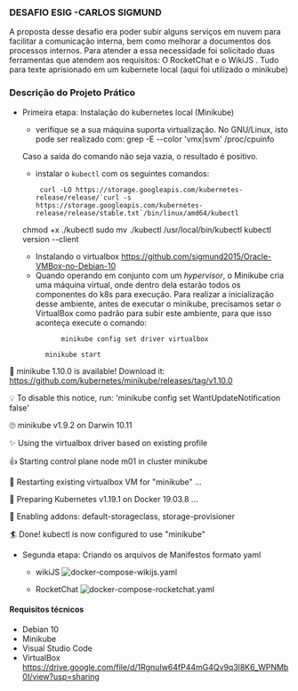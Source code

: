 ### DESAFIO ESIG -CARLOS SIGMUND
A proposta desse desafio era poder subir alguns serviços em nuvem para facilitar a comunicação interna, bem como melhorar a documentos dos processos internos. Para atender a essa necessidade foi solicitado duas ferramentas que atendem aos requisitos: O RocketChat e o WikiJS . Tudo para texte aprisionado em um kubernete local (aqui foi utilizado o minikube)

### Descrição do Projeto Prático
 - Primeira etapa: Instalação do kubernetes local (Minikube)
    - verifique se a sua máquina suporta virtualização. No GNU/Linux, isto pode ser realizado com:
								grep -E --color 'vmx|svm' /proc/cpuinfo

	Caso a saída do comando não seja vazia, o resultado é positivo.

	- instalar o `kubectl` com os seguintes comandos:
	
           curl -LO https://storage.googleapis.com/kubernetes-release/release/`curl -s https://storage.googleapis.com/kubernetes-release/release/stable.txt`/bin/linux/amd64/kubectl
	chmod +x ./kubectl
	sudo mv ./kubectl /usr/local/bin/kubectl
	kubectl version --client
	 - Instalando o virtualbox
  https://github.com/sigmund2015/Oracle-VMBox-no-Debian-10
   - Quando operando em conjunto com um _hypervisor_, o Minikube cria uma máquina virtual, onde dentro dela estarão todos os componentes do k8s para execução. Para realizar a inicialização desse ambiente, antes de executar o minikube, precisamos setar o VirtualBox como padrão para subir este ambiente, para que isso aconteça execute o comando:

```
             minikube config set driver virtualbox
```
             minikube start


🎉  minikube 1.10.0 is available! Download it: https://github.com/kubernetes/minikube/releases/tag/v1.10.0

💡  To disable this notice, run: 'minikube config set WantUpdateNotification false'

🙄  minikube v1.9.2 on Darwin 10.11

✨  Using the virtualbox driver based on existing profile

👍  Starting control plane node m01 in cluster minikube

🔄  Restarting existing virtualbox VM for "minikube" ...

🐳  Preparing Kubernetes v1.19.1 on Docker 19.03.8 ...

🌟  Enabling addons: default-storageclass, storage-provisioner

🏄  Done! kubectl is now configured to use "minikube"

- Segunda etapa: Criando os arquivos de Manifestos formato yaml
	- wikiJS
	![docker-compose-wikijs.yaml 	](https://drive.google.com/file/d/19zWeojD7u2W3mtkejyxhwr5ChaM_-QjK/view?usp=sharing)

	- RocketChat
	![docker-compose-rocketchat.yaml  ](https://drive.google.com/file/d/1RgnuIw64fP44mG4Qv9q3l8K6_WPNMb0I/view?usp=sharing)

#### Requisitos técnicos
- Debian 10
- Minikube
- Visual Studio Code
- VirtualBox
https://drive.google.com/file/d/1RgnuIw64fP44mG4Qv9q3l8K6_WPNMb0I/view?usp=sharing


